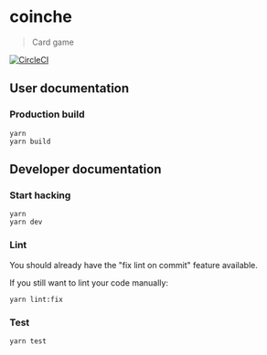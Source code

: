 # coinche

> Card game

[![CircleCI](https://circleci.com/gh/Oliboy50/coinche.svg?style=svg)](https://circleci.com/gh/Oliboy50/coinche)

## User documentation

### Production build

```shell
yarn
yarn build
```

## Developer documentation

### Start hacking

```shell
yarn
yarn dev
```

### Lint

You should already have the "fix lint on commit" feature available.

If you still want to lint your code manually:

```shell
yarn lint:fix
```

### Test

```shell
yarn test
```
